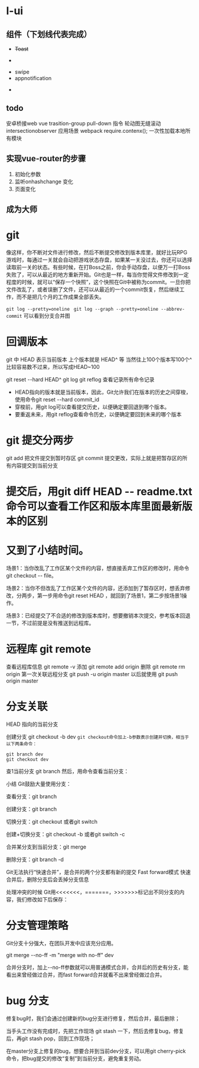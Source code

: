 # l-ui

## 组件（下划线代表完成）
- ~~Toast~~ 
- ~~~Dialog~~~
- swipe
- appnotification
- ~~~icon~~~

## todo
安卓桥接web
vue trasition-group
pull-down 指令
轮动图无缝滚动
intersectionobserver 应用场景
webpack require.contenx(); 一次性加载本地所有模块

## 实现vue-router的步骤
1. 初始化参数
2. 监听onhashchange 变化
3. 页面变化


## 成为大师


# git
像这样，你不断对文件进行修改，然后不断提交修改到版本库里，就好比玩RPG游戏时，每通过一关就会自动把游戏状态存盘，如果某一关没过去，你还可以选择读取前一关的状态。有些时候，在打Boss之前，你会手动存盘，以便万一打Boss失败了，可以从最近的地方重新开始。Git也是一样，每当你觉得文件修改到一定程度的时候，就可以“保存一个快照”，这个快照在Git中被称为commit。一旦你把文件改乱了，或者误删了文件，还可以从最近的一个commit恢复，然后继续工作，而不是把几个月的工作成果全部丢失。

`git log --pretty=oneline`
` git log --graph --pretty=oneline --abbrev-commit` 可以看到分支合并图

# 回调版本
git 中 HEAD 表示当前版本 上个版本就是 HEAD^ 等
当然往上100个版本写100个^比较容易数不过来，所以写成HEAD~100

git reset --hard HEAD^
git log 
git reflog 查看记录所有命令记录

- HEAD指向的版本就是当前版本，因此，Git允许我们在版本的历史之间穿梭，使用命令git reset --hard commit_id
- 穿梭前，用git log可以查看提交历史，以便确定要回退到哪个版本。
- 要重返未来，用git reflog查看命令历史，以便确定要回到未来的哪个版本 

# git 提交分两步
git add 把文件提交到暂时存区
git commit 提交更改，实际上就是把暂存区的所有内容提交到当前分支

# 提交后，用git diff HEAD -- readme.txt命令可以查看工作区和版本库里面最新版本的区别

# 又到了小结时间。

场景1：当你改乱了工作区某个文件的内容，想直接丢弃工作区的修改时，用命令git checkout -- file。

场景2：当你不但改乱了工作区某个文件的内容，还添加到了暂存区时，想丢弃修改，分两步，第一步用命令git reset HEAD <file>，就回到了场景1，第二步按场景1操作。

场景3：已经提交了不合适的修改到版本库时，想要撤销本次提交，参考版本回退一节，不过前提是没有推送到远程库。

# 远程库 git remote
查看远程库信息 git remote -v 
添加 git remote add origin <URL>
删除 git remote rm origin
第一次关联远程分支 git push -u origin master
以后就使用 git push origin master

# 分支关联
HEAD 指向的当前分支

创建分支   git checkout -b dev
`git checkout命令加上-b参数表示创建并切换，相当于以下两条命令：`
```
git branch dev
git checkout dev
```
查1当前分支 git branch 然后，用命令查看当前分支：

小结
Git鼓励大量使用分支：

查看分支：git branch

创建分支：git branch <name>

切换分支：git checkout <name>或者git switch <name>

创建+切换分支：git checkout -b <name>或者git switch -c <name>

合并某分支到当前分支：git merge <name>

删除分支：git branch -d <name>

Git无法执行“快速合并”，是合并的两个分支都有新的提交 Fast forward模式
快速合并后，删除分支后会丢掉分支信息

处理冲突的时候
Git用<<<<<<<，=======，>>>>>>>标记出不同分支的内容，我们修改如下后保存：

# 分支管理策略
Git分支十分强大，在团队开发中应该充分应用。

git merge --no-ff -m "merge with no-ff" dev

合并分支时，加上--no-ff参数就可以用普通模式合并，合并后的历史有分支，能看出来曾经做过合并，而fast forward合并就看不出来曾经做过合并。

# bug 分支
修复bug时，我们会通过创建新的bug分支进行修复，然后合并，最后删除；

当手头工作没有完成时，先把工作现场 git stash 一下，然后去修复bug，修复后，再git stash pop，回到工作现场；

在master分支上修复的bug，想要合并到当前dev分支，可以用git cherry-pick <commit>命令，把bug提交的修改“复制”到当前分支，避免重复劳动。


